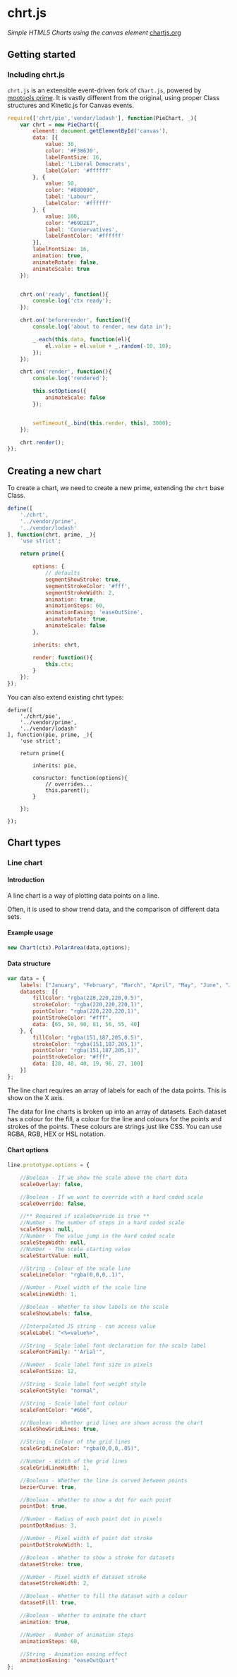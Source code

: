 chrt.js
=======
*Simple HTML5 Charts using the canvas element* [chartjs.org](http://www.chartjs.org)

## Getting started

### Including chrt.js

`chrt.js` is an extensible event-driven fork of `Chart.js`, powered by [mootools prime](https://github.com/mootools/prime).
It is vastly different from the original, using proper Class structures and Kinetic.js for Canvas events.

```javascript
require(['chrt/pie','vendor/lodash'], function(PieChart, _){
    var chrt = new PieChart({
        element: document.getElementById('canvas'),
        data: [{
            value: 30,
            color: '#F38630',
            labelFontSize: 16,
            label: 'Liberal Democrats',
            labelColor: '#ffffff'
        }, {
            value: 50,
            color: "#880000",
            label: 'Labour',
            labelColor: '#ffffff'
        }, {
            value: 100,
            color: "#69D2E7",
            label: 'Conservatives',
            labelFontColor: '#ffffff'
        }],
        labelFontSize: 16,
        animation: true,
        animateRotate: false,
        animateScale: true
    });


    chrt.on('ready', function(){
        console.log('ctx ready');
    });

    chrt.on('beforerender', function(){
        console.log('about to render, new data in');

        _.each(this.data, function(el){
            el.value = el.value + _.random(-10, 10);
        });
    });

    chrt.on('render', function(){
        console.log('rendered');

        this.setOptions({
            animateScale: false
        });


        setTimeout(_.bind(this.render, this), 3000);
    });

    chrt.render();
});
```

## Creating a new chart

To create a chart, we need to create a new prime, extending the `chrt` base Class.

```javascript
define([
	'./chrt',
	'../vendor/prime',
	'../vendor/lodash'
], function(chrt, prime, _){
	'use strict';

	return prime({

		options: {
		    // defaults
			segmentShowStroke: true,
			segmentStrokeColor: '#fff',
			segmentStrokeWidth: 2,
			animation: true,
			animationSteps: 60,
			animationEasing: 'easeOutSine',
			animateRotate: true,
			animateScale: false
		},

		inherits: chrt,

        render: function(){
            this.ctx;
        }
    });
});
```

You can also extend existing chrt types:

```
define([
	'./chrt/pie',
	'../vendor/prime',
	'../vendor/lodash'
], function(pie, prime, _){
    'use strict';

    return prime({

        inherits: pie,

        consructor: function(options){
            // overrides...
            this.parent();
        }

    });

});
```

## Chart types

### Line chart

#### Introduction

A line chart is a way of plotting data points on a line.

Often, it is used to show trend data, and the comparison of different data sets.

#### Example usage

```javascript
new Chart(ctx).PolarArea(data,options);
```
#### Data structure

```javascript
var data = {
    labels: ["January", "February", "March", "April", "May", "June", "July"],
    datasets: [{
        fillColor: "rgba(220,220,220,0.5)",
        strokeColor: "rgba(220,220,220,1)",
        pointColor: "rgba(220,220,220,1)",
        pointStrokeColor: "#fff",
        data: [65, 59, 90, 81, 56, 55, 40]
    }, {
        fillColor: "rgba(151,187,205,0.5)",
        strokeColor: "rgba(151,187,205,1)",
        pointColor: "rgba(151,187,205,1)",
        pointStrokeColor: "#fff",
        data: [28, 48, 40, 19, 96, 27, 100]
    }]
};
```
The line chart requires an array of labels for each of the data points. This is show on the X axis.

The data for line charts is broken up into an array of datasets. Each dataset has a colour for the fill, a colour for the line and colours for the points and strokes of the points. These colours are strings just like CSS. You can use RGBA, RGB, HEX or HSL notation.

#### Chart options

```javascript
line.prototype.options = {

    //Boolean - If we show the scale above the chart data
    scaleOverlay: false,

    //Boolean - If we want to override with a hard coded scale
    scaleOverride: false,

    //** Required if scaleOverride is true **
    //Number - The number of steps in a hard coded scale
    scaleSteps: null,
    //Number - The value jump in the hard coded scale
    scaleStepWidth: null,
    //Number - The scale starting value
    scaleStartValue: null,

    //String - Colour of the scale line
    scaleLineColor: "rgba(0,0,0,.1)",

    //Number - Pixel width of the scale line
    scaleLineWidth: 1,

    //Boolean - Whether to show labels on the scale
    scaleShowLabels: false,

    //Interpolated JS string - can access value
    scaleLabel: "<%=value%>",

    //String - Scale label font declaration for the scale label
    scaleFontFamily: "'Arial'",

    //Number - Scale label font size in pixels
    scaleFontSize: 12,

    //String - Scale label font weight style
    scaleFontStyle: "normal",

    //String - Scale label font colour
    scaleFontColor: "#666",

    ///Boolean - Whether grid lines are shown across the chart
    scaleShowGridLines: true,

    //String - Colour of the grid lines
    scaleGridLineColor: "rgba(0,0,0,.05)",

    //Number - Width of the grid lines
    scaleGridLineWidth: 1,

    //Boolean - Whether the line is curved between points
    bezierCurve: true,

    //Boolean - Whether to show a dot for each point
    pointDot: true,

    //Number - Radius of each point dot in pixels
    pointDotRadius: 3,

    //Number - Pixel width of point dot stroke
    pointDotStrokeWidth: 1,

    //Boolean - Whether to show a stroke for datasets
    datasetStroke: true,

    //Number - Pixel width of dataset stroke
    datasetStrokeWidth: 2,

    //Boolean - Whether to fill the dataset with a colour
    datasetFill: true,

    //Boolean - Whether to animate the chart
    animation: true,

    //Number - Number of animation steps
    animationSteps: 60,

    //String - Animation easing effect
    animationEasing: "easeOutQuart"
};
```
